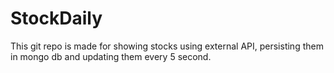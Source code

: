 # StockDaily
This git repo is made for showing stocks using external API, persisting them in mongo db and updating them every 5 second.
